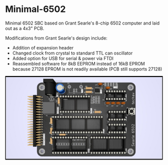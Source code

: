 # Minimal-6502
Minimal 6502 SBC based on Grant Searle's 8-chip 6502 computer and laid out as a 4x3" PCB.

Modifications from Grant Searle's design include:
- Addition of expansion header
- Changed clock from crystal to standard TTL can oscillator
- Added option for USB for serial & power via FTDI
- Reassembled software for 8kB EEPROM instead of 16kB EPROM because 27128 EPROM is not readily available (PCB still supports 27128)

<img src="PCB/Minimal-6502_Render.jpg">